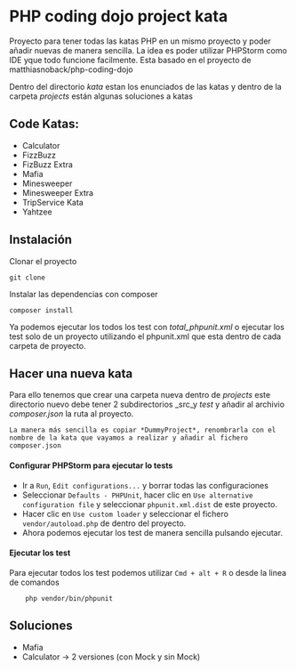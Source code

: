 # PHP coding dojo project kata

Proyecto para tener todas las katas PHP en un mismo proyecto y poder añadir nuevas de manera sencilla.
La idea es poder utilizar PHPStorm como IDE yque todo funcione facilmente.
Esta basado en el proyecto de  matthiasnoback/php-coding-dojo

Dentro del directorio _kata_ estan los enunciados de las katas y dentro de la carpeta _projects_ están 
algunas soluciones a katas


## Code Katas:
- Calculator
- FizzBuzz
- FizBuzz Extra
- Mafia
- Minesweeper
- Minesweeper Extra
- TripService Kata
- Yahtzee

## Instalación

Clonar el proyecto

```
git clone 
```

Instalar las dependencias con composer

```
composer install
```

Ya podemos ejecutar los todos los test con *total_phpunit.xml* o ejecutar los test solo de un proyecto
utilizando el phpunit.xml que esta dentro de cada carpeta de proyecto.


## Hacer una nueva kata

Para ello tenemos que crear una carpeta nueva dentro de _projects_ este directorio nuevo debe tener 2 subdirectorios _src_y _test_
y añadir al archivio _composer.json_ la ruta al proyecto.

```
La manera más sencilla es copiar *DummyProject*, renombrarla con el nombre de la kata que vayamos a realizar y añadir al fichero composer.json
```

#### Configurar PHPStorm para ejecutar lo tests

- Ir a ``Run``, ``Edit configurations...`` y borrar todas las configuraciones
- Seleccionar ``Defaults - PHPUnit``, hacer clic en ``Use alternative configuration file`` y seleccionar
  ``phpunit.xml.dist``  de este proyecto.
- Hacer clic en ``Use custom loader`` y seleccionar el fichero ``vendor/autoload.php`` de dentro del proyecto.
- Ahora podemos ejecutar los test de manera sencilla pulsando ejecutar.

#### Ejecutar los test
Para ejecutar  todos los test podemos utilizar  ``Cmd + alt + R`` o desde la linea de comandos

```
    php vendor/bin/phpunit
```

## Soluciones

- Mafia
- Calculator -> 2 versiones (con Mock y sin Mock)